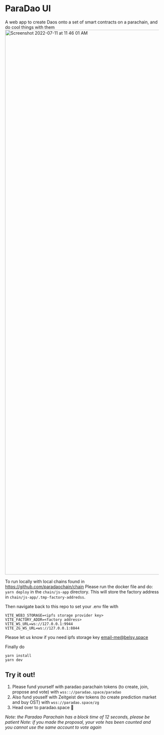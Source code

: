 # ParaDao UI

A web app to create Daos onto a set of smart contracts on a parachain, and do cool things with them
<img width="1786" alt="Screenshot 2022-07-11 at 11 46 01 AM" src="https://user-images.githubusercontent.com/18553484/178194081-310d8bb4-9330-46a6-8c26-d202a6687f47.png">

To run locally with local chains found in https://github.com/paradaochain/chain
Please run the docker file and do:
`yarn deploy` in the `chain/js-app` directory. This will store the factory address in `chain/js-app/.tmp-factory-addredss`.

Then navigate back to this repo to set your .env file with

```
VITE_WEB3_STORAGE=<ipfs storage provider key>
VITE_FACTORY_ADDR=<factory address>
VITE_WS_URL=ws://127.0.0.1:9944
VITE_ZG_WS_URL=ws://127.0.0.1:8844
```

Please let us know if you need ipfs storage key email-me@belsy.space

Finally do

```
yarn install
yarn dev

```

## Try it out!

1. Please fund yourself with paradao parachain tokens (to create, join, propose and vote) with `wss:://paradao.space/paradao`
2. Also fund youself with Zeitgeist dev tokens (to create prediction market and buy OST) with `wss://paradao.space/zg`
3. Head over to paradao.space 🚀

_Note: the Paradao Parachain has a block time of 12 seconds, please be patient_
_Note: if you made the proposal, your vote has been counted and you cannot use the same account to vote again_
